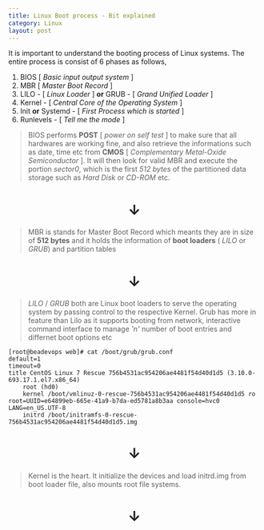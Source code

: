 ```yaml
---
title: Linux Boot process - Bit explained
category: Linux
layout: post
---
```

It is important to understand the booting process of Linux systems. The entire process is consist of 6 phases as follows,
  1. BIOS [ *Basic input output system* ]
  2. MBR [ *Master Boot Record* ]
  3. LILO - [ *Linux Loader* ] **or** GRUB - [ *Grand Unified Loader* ]
  4. Kernel - [ *Central Core of the Operating System* ]
  5. Init **or** Systemd - [ *First Process which is started* ]
  6. Runlevels - [ *Tell me the mode* ]

  > BIOS performs **POST** [ *power on self test* ] to make sure that all hardwares are working fine, and also retrieve the informations such as date, time etc from **CMOS** [ *Complementary Metal-Oxide Semiconductor* ]. It will then look for valid MBR and execute the portion *sector0*, which is the first *512 bytes* of the partitioned data storage such as *Hard Disk* or *CD-ROM* etc.

  <center><h1>&darr;</h1></center>

  > MBR is stands for Master Boot Record which meants they are in size of **512 bytes** and it holds the information of **boot loaders** ( *LILO* or *GRUB*) and partition tables

  <center><h1>&darr;</h1></center>

  > *LILO* / *GRUB* both are Linux boot loaders to serve the operating system by passing control to the respective Kernel. Grub has more in feature than Lilo as it supports booting from network, interactive command interface to manage *'n'* number of boot entries and differnet boot options etc

    [root@beadevops web]# cat /boot/grub/grub.conf
    default=1
    timeout=0
    title CentOS Linux 7 Rescue 756b4531ac954206ae4481f54d40d1d5 (3.10.0-693.17.1.el7.x86_64)
        root (hd0)
        kernel /boot/vmlinuz-0-rescue-756b4531ac954206ae4481f54d40d1d5 ro root=UUID=e64899eb-665e-41a9-b7da-ed5781a8b3aa console=hvc0 LANG=en_US.UTF-8
        initrd /boot/initramfs-0-rescue-756b4531ac954206ae4481f54d40d1d5.img


  <center><h1>&darr;</h1></center>

  > Kernel is the heart. It initialize the devices and load initrd.img from boot loader file, also mounts root file systems.

  <center><h1>&darr;</h1></center>




